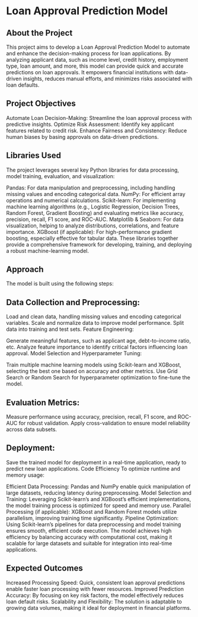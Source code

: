 # Loan Approval Prediction Model
## About the Project
This project aims to develop a Loan Approval Prediction Model to automate and enhance the decision-making process for loan applications. By analyzing applicant data, such as income level, credit history, employment type, loan amount, and more, this model can provide quick and accurate predictions on loan approvals. It empowers financial institutions with data-driven insights, reduces manual efforts, and minimizes risks associated with loan defaults.

## Project Objectives
Automate Loan Decision-Making: Streamline the loan approval process with predictive insights.
Optimize Risk Assessment: Identify key applicant features related to credit risk.
Enhance Fairness and Consistency: Reduce human biases by basing approvals on data-driven predictions.
## Libraries Used
The project leverages several key Python libraries for data processing, model training, evaluation, and visualization:

Pandas: For data manipulation and preprocessing, including handling missing values and encoding categorical data.
NumPy: For efficient array operations and numerical calculations.
Scikit-learn: For implementing machine learning algorithms (e.g., Logistic Regression, Decision Trees, Random Forest, Gradient Boosting) and evaluating metrics like accuracy, precision, recall, F1 score, and ROC-AUC.
Matplotlib & Seaborn: For data visualization, helping to analyze distributions, correlations, and feature importance.
XGBoost (if applicable): For high-performance gradient boosting, especially effective for tabular data.
These libraries together provide a comprehensive framework for developing, training, and deploying a robust machine-learning model.

## Approach
The model is built using the following steps:

## Data Collection and Preprocessing:

Load and clean data, handling missing values and encoding categorical variables.
Scale and normalize data to improve model performance.
Split data into training and test sets.
Feature Engineering:

Generate meaningful features, such as applicant age, debt-to-income ratio, etc.
Analyze feature importance to identify critical factors influencing loan approval.
Model Selection and Hyperparameter Tuning:

Train multiple machine learning models using Scikit-learn and XGBoost, selecting the best one based on accuracy and other metrics.
Use Grid Search or Random Search for hyperparameter optimization to fine-tune the model.
## Evaluation Metrics:

Measure performance using accuracy, precision, recall, F1 score, and ROC-AUC for robust validation.
Apply cross-validation to ensure model reliability across data subsets.
## Deployment:

Save the trained model for deployment in a real-time application, ready to predict new loan applications.
Code Efficiency
To optimize runtime and memory usage:

Efficient Data Processing: Pandas and NumPy enable quick manipulation of large datasets, reducing latency during preprocessing.
Model Selection and Training: Leveraging Scikit-learn’s and XGBoost’s efficient implementations, the model training process is optimized for speed and memory use.
Parallel Processing (if applicable): XGBoost and Random Forest models utilize parallelism, improving training time significantly.
Pipeline Optimization: Using Scikit-learn’s pipelines for data preprocessing and model training ensures smooth, efficient code execution.
The model achieves high efficiency by balancing accuracy with computational cost, making it scalable for large datasets and suitable for integration into real-time applications.

## Expected Outcomes
Increased Processing Speed: Quick, consistent loan approval predictions enable faster loan processing with fewer resources.
Improved Prediction Accuracy: By focusing on key risk factors, the model effectively reduces loan default risks.
Scalability and Flexibility: The solution is adaptable to growing data volumes, making it ideal for deployment in financial platforms.
